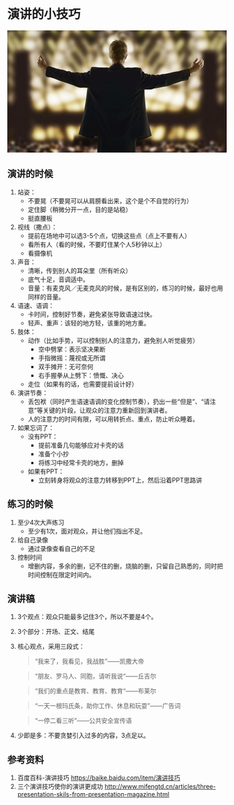 演讲的小技巧
====================

![](/docs/life/skills/contents/speech.jpg)

演讲的时候
--------------------

1. 站姿：
	- 不要晃（不要晃可以从肩膀看出来，这个是个不自觉的行为）
	- 定住脚（稍微分开一点，目的是站稳）
	- 挺直腰板
2. 视线（撒点）：
	- 提前在场地中可以选3-5个点，切换这些点（点上不要有人）
	- 看所有人（看的时候，不要盯住某个人5秒钟以上）
	- 看摄像机
3. 声音：
	- 清晰，传到别人的耳朵里（所有听众）
	- 底气十足，音调适中。
	- 音量：有麦克风／无麦克风的时候，是有区别的，练习的时候，最好也用同样的音量。
4. 语速、语调：
	- 卡时间，控制好节奏，避免紧张导致语速过快。
	- 轻声、重声：该轻的地方轻，该重的地方重。
5. 肢体：
	- 动作（比如手势，可以控制别人的注意力，避免别人听觉疲劳）
		- 空中劈掌：表示坚决果断 
		- 手指微摇：蔑视或无所谓
		- 双手摊开：无可奈何
		- 右手握拳从上劈下：愤慨、决心
	- 走位（如果有的话，也需要提前设计好）
6. 演讲节奏：
	- 丢包袱（同时产生语速语调的变化控制节奏），扔出一些“但是”、“请注意”等关键的片段，让观众的注意力重新回到演讲者。
	- 人的注意力的时间有限，可以用转折点、重点，防止听众睡着。
7. 如果忘词了：
	- 没有PPT：
		- 提前准备几句能够应对卡壳的话
		- 准备个小抄
		- 将练习中经常卡壳的地方，删掉
	- 如果有PPT：
		- 立刻转身将观众的注意力转移到PPT上，然后沿着PPT思路讲

练习的时候
--------------------

1. 至少4次大声练习
    - 至少有1次，面对观众，并让他们指出不足。
2. 给自己录像
    - 通过录像查看自己的不足
3. 控制时间
    - 增删内容，多余的删，记不住的删，烧脑的删，只留自己熟悉的，同时把时间控制在限定时间内。

演讲稿
--------------------

1. 3个观点：观众只能最多记住3个，所以不要是4个。
2. 3个部分：开场、正文、结尾
3. 核心观点，采用三段式：
    > “我来了，我看见，我战胜”——凯撒大帝

    > “朋友、罗马人、同胞，请听我说“——丘吉尔

    > “我们的重点是教育、教育、教育“——布莱尔

    > “一天一根玛氏条，助你工作、休息和玩耍”——广告词

    > “一停二看三听”——公共安全宣传语
4. 少即是多：不要贪婪引入过多的内容，3点足以。

参考资料
--------------------

1. 百度百科-演讲技巧 https://baike.baidu.com/item/演讲技巧
2. 三个演讲技巧使你的演讲更成功 http://www.mifengtd.cn/articles/three-presentation-skils-from-presentation-magazine.html